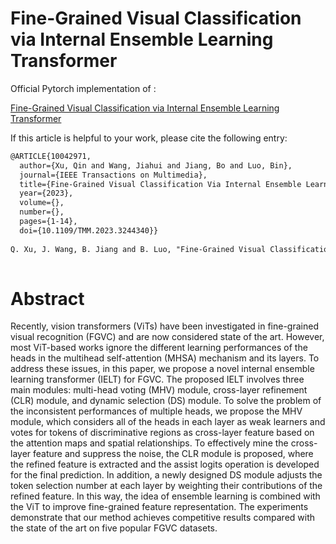 # Fine-Grained Visual Classification via Internal Ensemble Learning Transformer
Official Pytorch implementation of :

[Fine-Grained Visual Classification via Internal Ensemble Learning Transformer](https://ieeexplore.ieee.org/document/10042971)

If this article is helpful to your work, please cite the following entry:

```latex
@ARTICLE{10042971,
  author={Xu, Qin and Wang, Jiahui and Jiang, Bo and Luo, Bin},
  journal={IEEE Transactions on Multimedia}, 
  title={Fine-Grained Visual Classification Via Internal Ensemble Learning Transformer}, 
  year={2023},
  volume={},
  number={},
  pages={1-14},
  doi={10.1109/TMM.2023.3244340}}
  
Q. Xu, J. Wang, B. Jiang and B. Luo, "Fine-Grained Visual Classification Via Internal Ensemble Learning Transformer," in IEEE Transactions on Multimedia, doi: 10.1109/TMM.2023.3244340.
  
```

# Abstract

Recently, vision transformers (ViTs) have been investigated
in fine-grained visual recognition (FGVC) and are now
considered state of the art. However, most ViT-based works ignore
the different learning performances of the heads in the multihead
self-attention (MHSA) mechanism and its layers. To address
these issues, in this paper, we propose a novel internal ensemble
learning transformer (IELT) for FGVC. The proposed IELT
involves three main modules: multi-head voting (MHV) module,
cross-layer refinement (CLR) module, and dynamic selection (DS)
module. To solve the problem of the inconsistent performances of
multiple heads, we propose the MHV module, which considers
all of the heads in each layer as weak learners and votes for
tokens of discriminative regions as cross-layer feature based on
the attention maps and spatial relationships. To effectively mine
the cross-layer feature and suppress the noise, the CLR module
is proposed, where the refined feature is extracted and the assist
logits operation is developed for the final prediction. In addition,
a newly designed DS module adjusts the token selection number
at each layer by weighting their contributions of the refined
feature. In this way, the idea of ensemble learning is combined
with the ViT to improve fine-grained feature representation. The
experiments demonstrate that our method achieves competitive
results compared with the state of the art on five popular FGVC
datasets.
